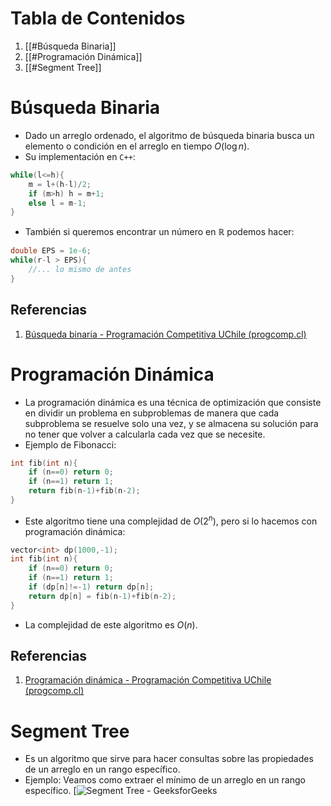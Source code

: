 # Tabla de Contenidos
1. [[#Búsqueda Binaria]]
2. [[#Programación Dinámica]]
3. [[#Segment Tree]]
# Búsqueda Binaria
- Dado un arreglo ordenado, el algoritmo de búsqueda binaria busca un elemento o condición en el arreglo en tiempo $O(\log n)$.
- Su implementación en `C++`:
```c++
while(l<=h){
	m = l+(h-l)/2;
	if (m>h) h = m+1;
	else l = m-1;
}
```
- También si queremos encontrar un número en $\mathbb{R}$ podemos hacer:
```c++
double EPS = 1e-6; 
while(r-l > EPS){ 
	//... lo mismo de antes 
}
```
## Referencias
1. [Búsqueda binaria - Programación Competitiva UChile (progcomp.cl)](https://uchile.progcomp.cl/apunte/paradigmas_de_resolucion/busqueda_binaria/)
# Programación Dinámica
- La programación dinámica es una técnica de optimización que consiste en dividir un problema en subproblemas de manera que cada subproblema se resuelve solo una vez, y se almacena su solución para no tener que volver a calcularla cada vez que se necesite.
- Ejemplo de Fibonacci:
```c++
int fib(int n){
	if (n==0) return 0;
	if (n==1) return 1;
	return fib(n-1)+fib(n-2);
}
```
- Este algoritmo tiene una complejidad de $O(2^n)$, pero si lo hacemos con programación dinámica:
```c++
vector<int> dp(1000,-1);
int fib(int n){
	if (n==0) return 0;
	if (n==1) return 1;
	if (dp[n]!=-1) return dp[n];
	return dp[n] = fib(n-1)+fib(n-2);
}
```
- La complejidad de este algoritmo es $O(n)$.
## Referencias
1. [Programación dinámica - Programación Competitiva UChile (progcomp.cl)](https://uchile.progcomp.cl/apunte/paradigmas_de_resolucion/programacion_dinamica/)
# Segment Tree
- Es un algoritmo que sirve para hacer consultas sobre las propiedades de un arreglo en un rango específico.
- Ejemplo: Veamos como extraer el mínimo de un arreglo en un rango específico.
[![Segment Tree - GeeksforGeeks](https://media.geeksforgeeks.org/wp-content/cdn-uploads/segment-tree1.png)
